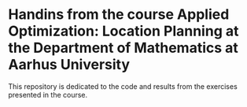 # Handins from the course Applied Optimization: Location Planning at the Department of Mathematics at Aarhus University

This repository is dedicated to the code and results from the exercises presented in the course.
